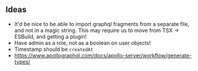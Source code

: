 ## Ideas

- It'd be nice to be able to import graphql fragments from a separate file, and not in a magic string. This may require us to move from TSX -> ESBuild, and getting a plugin!
- Have admin as a role, not as a boolean on user objects!
- Timestamp should be `createdAt`
- https://www.apollographql.com/docs/apollo-server/workflow/generate-types/
